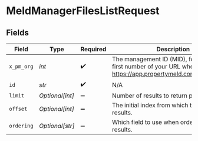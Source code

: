 # MeldManagerFilesListRequest


## Fields

| Field                                                                                                                    | Type                                                                                                                     | Required                                                                                                                 | Description                                                                                                              |
| ------------------------------------------------------------------------------------------------------------------------ | ------------------------------------------------------------------------------------------------------------------------ | ------------------------------------------------------------------------------------------------------------------------ | ------------------------------------------------------------------------------------------------------------------------ |
| `x_pm_org`                                                                                                               | *int*                                                                                                                    | :heavy_check_mark:                                                                                                       | The management ID (MID), found in the first number of your URL when logged in:  https://app.propertymeld.com/{MID}/m/123 |
| `id`                                                                                                                     | *str*                                                                                                                    | :heavy_check_mark:                                                                                                       | N/A                                                                                                                      |
| `limit`                                                                                                                  | *Optional[int]*                                                                                                          | :heavy_minus_sign:                                                                                                       | Number of results to return per page.                                                                                    |
| `offset`                                                                                                                 | *Optional[int]*                                                                                                          | :heavy_minus_sign:                                                                                                       | The initial index from which to return the results.                                                                      |
| `ordering`                                                                                                               | *Optional[str]*                                                                                                          | :heavy_minus_sign:                                                                                                       | Which field to use when ordering the results.                                                                            |